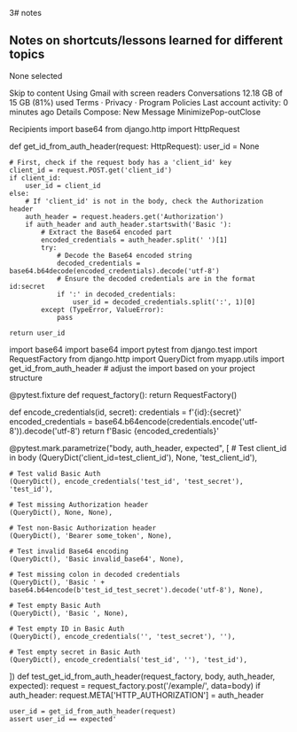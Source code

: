3# notes

## Notes on shortcuts/lessons learned for different topics

None selected

Skip to content
Using Gmail with screen readers
Conversations
12.18 GB of 15 GB (81%) used
Terms · Privacy · Program Policies
Last account activity: 0 minutes ago
Details
Compose:
New Message
	MinimizePop-outClose
	
Recipients
import base64
from django.http import HttpRequest

def get_id_from_auth_header(request: HttpRequest):
    user_id = None

    # First, check if the request body has a 'client_id' key
    client_id = request.POST.get('client_id')
    if client_id:
        user_id = client_id
    else:
        # If 'client_id' is not in the body, check the Authorization header
        auth_header = request.headers.get('Authorization')
        if auth_header and auth_header.startswith('Basic '):
            # Extract the Base64 encoded part
            encoded_credentials = auth_header.split(' ')[1]
            try:
                # Decode the Base64 encoded string
                decoded_credentials = base64.b64decode(encoded_credentials).decode('utf-8')
                # Ensure the decoded credentials are in the format id:secret
                if ':' in decoded_credentials:
                    user_id = decoded_credentials.split(':', 1)[0]
            except (TypeError, ValueError):
                pass

    return user_id




import base64
import base64
import pytest
from django.test import RequestFactory
from django.http import QueryDict
from myapp.utils import get_id_from_auth_header  # adjust the import based on your project structure

@pytest.fixture
def request_factory():
    return RequestFactory()

def encode_credentials(id, secret):
    credentials = f'{id}:{secret}'
    encoded_credentials = base64.b64encode(credentials.encode('utf-8')).decode('utf-8')
    return f'Basic {encoded_credentials}'

@pytest.mark.parametrize("body, auth_header, expected", [
    # Test client_id in body
    (QueryDict('client_id=test_client_id'), None, 'test_client_id'),
    
    # Test valid Basic Auth
    (QueryDict(), encode_credentials('test_id', 'test_secret'), 'test_id'),
    
    # Test missing Authorization header
    (QueryDict(), None, None),
    
    # Test non-Basic Authorization header
    (QueryDict(), 'Bearer some_token', None),
    
    # Test invalid Base64 encoding
    (QueryDict(), 'Basic invalid_base64', None),
    
    # Test missing colon in decoded credentials
    (QueryDict(), 'Basic ' + base64.b64encode(b'test_id_test_secret').decode('utf-8'), None),
    
    # Test empty Basic Auth
    (QueryDict(), 'Basic ', None),
    
    # Test empty ID in Basic Auth
    (QueryDict(), encode_credentials('', 'test_secret'), ''),
    
    # Test empty secret in Basic Auth
    (QueryDict(), encode_credentials('test_id', ''), 'test_id'),
])
def test_get_id_from_auth_header(request_factory, body, auth_header, expected):
    request = request_factory.post('/example/', data=body)
    if auth_header:
        request.META['HTTP_AUTHORIZATION'] = auth_header
    
    user_id = get_id_from_auth_header(request)
    assert user_id == expected'
